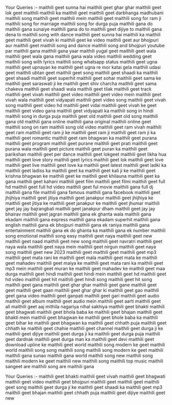 Your Queries  :-
maithili geet sunna hai
maithili geet ghar ghar
maithili geet lok geet maithili
maithili ka maithili geet
maithili geet darbhanga madhubani
maithili song maithili geet
maithili mein maithili geet
maithili song for ram ji
maithili song for marriage
maithili song for durga puja
maithili gana do
maithili gana sunaiye
maithili gana do to
maithili geet dijiye to
maithili gana dena to
maithili song with dance
maithili geet sunna hai
maithili ka maithili geet
maithili geet vivah ki
maithili geet ke video
maithili geet aur
bhojpuri aur maithili geet
maithili song and dance
maithili song and bhojpuri
youtube par maithili gana
maithili gana yaar
maithili yugal geet
maithili geet wala
maithili geet wala gana
maithili gana wala video
maithili wedding geet
maithili song with lyrics
maithili song whatsapp status
maithili geet ugna
maithili geet upnayan ke
maithili geet ugna re mor katai gela
maithili udasi geet
maithili ubtan geet
maithili geet song
maithili geet shaadi ka
maithili geet shaadi
maithili geet superhit
maithili geet sohar
maithili geet sama ke
maithili geet saraswati ji ke
maithili geet shiv charcha
maithili geet sama chakeva
maithili geet shaadi wala
maithili geet tilak
maithili geet track
maithili geet vivah
maithili geet video
maithili geet video mein
maithili geet vivah wala
maithili geet vidyapati
maithili geet video song
maithili geet vivah song
maithili geet video hd
maithili geet vidai
maithili geet vivah ke geet
maithili geet video gana
maithili geet vidyapati ka
maithili song in hindi
maithili song in durga puja
maithili geet old
maithili geet old song
maithili gana old
maithili gana online
maithili gana original
maithili online geet
maithili song on ram
maithili song old video
maithili geet ram vivah
maithili geet ram
maithili geet ram ji ke
maithili geet ram ji
maithili geet ram ji ka
maithili geet romantic
maithili geet ram bhagwan ka
maithili geet purana
maithili geet program
maithili geet purane
maithili geet prati
maithili geet purana wala
maithili geet picture
maithili geet puran ka
maithili geet parikshan
maithili geet per dance
maithili geet lokgeet
maithili geet likha hua
maithili geet love story
maithili geet lyrics
maithili geet lok
maithili geet love
maithili geet live
maithili geet love ka
maithili geet latest
maithili geet ladki ka
maithili geet ladiss ka
maithili geet ka
maithili geet kali ji ke
maithili geet krishna bhagwan ke
maithili geet ke
maithili geet khilauna
maithili geet ka gana
maithili geet kahani
maithili geet film
maithili geet filmi
maithili geet full hd
maithili geet full hd video
maithili geet ful movie
maithili gana full dj
maithili gana file
maithili gana famous
maithili gana facebook
maithili geet jhijhiya
maithili geet jitiya
maithili geet janakpur
maithili geet jhijhiya ke
maithili geet jitiya ke
maithili geet janakpur ke
maithili geet jhumar
maithili geet jay jay bajrangbali
maithili geet janakpur dham
maithili geet jay jay bhairav
maithili geet jagran
maithili gana ek ghanta wala
maithili gana ekadam
maithili gana express
maithili gana ekadam superhit
maithili gana english
maithili gana ek bhojpuri
maithili gana ek raniya
maithili gana entertainment
maithili gana ek do ghanta ka
maithili gana ek number
maithili song emotional
maithili song easy
maithili geet naya
maithili geet new
maithili geet naad
maithili geet new song
maithili geet navratri
maithili geet naya wala
maithili geet naya mein
maithili geet nirgun
maithili geet naya song
maithili geet new 2023
maithili geet maithili geet
maithili geet mp3
maithili geet mata rani ke
maithili geet mala
maithili geet mata ke
maithili geet mahadev
maithili geet maiya ke
maithili geet mata rani ka
maithili geet mp3 mein
maithili geet muran ke
maithili geet mahadev ke
maithili geet maa durga
maithili geet hindi
maithili geet hindi mein
maithili geet hd
maithili geet hd video
maithili geet hit
maithili geet hindi song
maithili geet hit song
maithili geet gana
maithili geet ghar ghar
maithili geet gane
maithili geet geet
maithili geet gaan
maithili geet ghar ghar ki
maithili geet gao
maithili geet gana video
maithili geet ganpati
maithili geet gari
maithili geet audio
maithili geet album
maithili geet audio mein
maithili geet aarti
maithili geet all
maithili geet aaj mithila nagariya nihal sakhiya
maithili geet bhakti
maithili geet bhagwati
maithili geet bhola baba ke
maithili geet bhajan
maithili geet bhakti mein
maithili geet bhagwan ke
maithili geet bhole baba ka
maithili geet bihar ke
maithili geet bhagwan ka
maithili geet chhath puja
maithili geet chhath ke
maithili geet chahie
maithili geet channel
maithili geet durga ji ke
maithili geet dijiye
maithili geet durga ji ka
maithili geet durga puja
maithili geet dardnak
maithili geet durga man ka
maithili geet devi
maithili geet download
upline ke maithili geet
world maithili song
modern ke geet maithili
world maithili song
song maithili song maithili song
modern ke geet maithili
maithili gana sunao maithili gana
world maithili song
new maithili song maithili
modern ke geet maithili
new maithili song maithili
top music maithili sangeet
are maithili song
are maithili gana

Your Queries  :-
maithili geet bhakti
maithili geet vivah
maithili geet bhagwati
maithili geet video
maithili geet bhojpuri
maithili geet maithili geet
maithili geet song
maithili geet durga ji ke
maithili geet shaadi ka
maithili geet mp3
maithili geet bhajan
maithili geet chhath puja
maithili geet dijiye
maithili geet new

